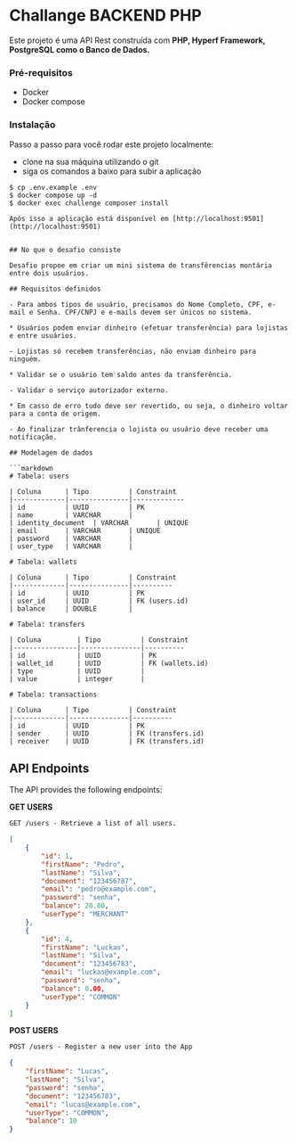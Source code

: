 # Challange BACKEND PHP

Este projeto é uma API Rest construída com **PHP, Hyperf Framework, PostgreSQL como o Banco de Dados.** 
### Pré-requisitos

* Docker
* Docker compose


### Instalação

Passo a passo para você rodar este projeto localmente:

* clone na sua máquina utilizando o git
* siga os comandos a baixo para subir a aplicação
```
$ cp .env.example .env
$ docker compose up -d
$ docker exec challenge composer install

Após isso a aplicação está disponível em [http://localhost:9501](http://localhost:9501)


## No que o desafio consiste

Desafio propoe em criar um mini sistema de transfêrencias montária entre dois usuários.

## Requisitos definidos

- Para ambos tipos de usuário, precisamos do Nome Completo, CPF, e-mail e Senha. CPF/CNPJ e e-mails devem ser únicos no sistema.

* Usuários podem enviar dinheiro (efetuar transferência) para lojistas e entre usuários.

- Lojistas só recebem transferências, não enviam dinheiro para ninguém.

* Validar se o usuário tem saldo antes da transferência.

- Validar o serviço autorizador externo.

* Em casso de erro tudo deve ser revertido, ou seja, o dinheiro voltar para a conta de origem.

- Ao finalizar trânferencia o lojista ou usuário deve receber uma notificação.

## Modelagem de dados

```markdown
# Tabela: users

| Coluna      | Tipo          | Constraint
|-------------|---------------|-------------
| id          | UUID          | PK
| name        | VARCHAR       |
| identity_document  | VARCHAR       | UNIQUE
| email       | VARCHAR       | UNIQUE
| password    | VARCHAR       |
| user_type   | VARCHAR       |

# Tabela: wallets

| Coluna      | Tipo          | Constraint
|-------------|---------------|----------
| id          | UUID          | PK      
| user_id     | UUID          | FK (users.id)  
| balance     | DOUBLE        |

# Tabela: transfers

| Coluna         | Tipo          | Constraint
|----------------|---------------|----------
| id             | UUID          | PK      
| wallet_id      | UUID          | FK (wallets.id)
| type           | UUID          | 
| value          | integer       | 

# Tabela: transactions

| Coluna      | Tipo          | Constraint
|-------------|---------------|----------
| id          | UUID          | PK      
| sender      | UUID          | FK (transfers.id)
| receiver    | UUID          | FK (transfers.id)

```
## API Endpoints
The API provides the following endpoints:

**GET USERS**
```markdown
GET /users - Retrieve a list of all users.
```
```json
[
    {
        "id": 1,
        "firstName": "Pedro",
        "lastName": "Silva",
        "document": "123456787",
        "email": "pedro@example.com",
        "password": "senha",
        "balance": 20.00,
        "userType": "MERCHANT"
    },
    {
        "id": 4,
        "firstName": "Luckas",
        "lastName": "Silva",
        "document": "123456783",
        "email": "luckas@example.com",
        "password": "senha",
        "balance": 0.00,
        "userType": "COMMON"
    }
]
```

**POST USERS**
```markdown
POST /users - Register a new user into the App
```
```json
{
    "firstName": "Lucas",
    "lastName": "Silva",
    "password": "senha",
    "document": "123456783",
    "email": "lucas@example.com",
    "userType": "COMMON",
    "balance": 10
}
```

